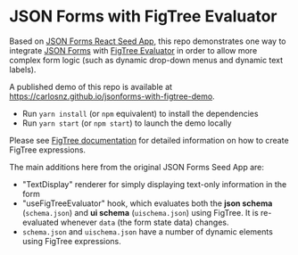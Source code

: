 # JSON Forms with FigTree Evaluator

Based on [JSON Forms React Seed App](https://github.com/eclipsesource/jsonforms-react-seed), this repo demonstrates one way to integrate [JSON Forms](https://jsonforms.io) with [FigTree Evaluator](https://github.com/CarlosNZ/fig-tree-evaluator) in order to allow more complex form logic (such as dynamic drop-down menus and dynamic text labels).

A published demo of this repo is available at https://carlosnz.github.io/jsonforms-with-figtree-demo.

- Run `yarn install` (or `npm` equivalent) to install the dependencies
- Run `yarn start` (or `npm start`) to launch the demo locally

Please see [FigTree documentation](https://github.com/CarlosNZ/fig-tree-evaluator) for detailed information on how to create FigTree expressions.

The main additions here from the original JSON Forms Seed App are:
- "TextDisplay" renderer for simply displaying text-only information in the form
- "useFigTreeEvaluator" hook, which evaluates both the **json schema** (`schema.json`) and **ui schema** (`uischema.json`) using FigTree. It is re-evaluated whenever `data` (the form state data) changes.
- `schema.json` and `uischema.json` have a number of dynamic elements using FigTree expressions.